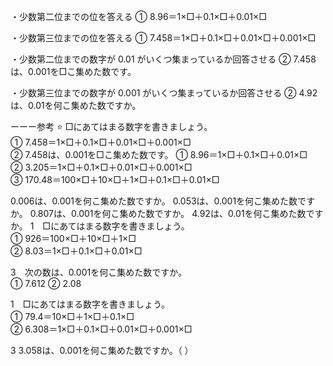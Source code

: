 ・少数第二位までの位を答える
① 8.96＝1×□＋0.1×□＋0.01×□

・少数第三位までの位を答える
① 7.458＝1×□＋0.1×□＋0.01×□＋0.001×□

・少数第二位までの数字が 0.01 がいくつ集まっているか回答させる
② 7.458は、0.001を□こ集めた数です。

・少数第三位までの数字が 0.001 がいくつ集まっているか回答させる
② 4.92は、0.01を何こ集めた数ですか。


ーーー参考
⭐️ □にあてはまる数字を書きましょう。  
① 7.458＝1×□＋0.1×□＋0.01×□＋0.001×□  
② 7.458は、0.001を□こ集めた数です。
① 8.96＝1×□＋0.1×□＋0.01×□  
② 3.205＝1×□＋0.1×□＋0.01×□＋0.001×□  
③ 170.48＝100×□＋10×□＋1×□＋0.1×□＋0.01×□

0.006は、0.001を何こ集めた数ですか。
0.053は、0.001を何こ集めた数ですか。
0.807は、0.001を何こ集めた数ですか。
4.92は、0.01を何こ集めた数ですか。
1　□にあてはまる数字を書きましょう。  
① 926＝100×□＋10×□＋1×□  
② 8.03＝1×□＋0.1×□＋0.01×□

3　次の数は、0.001を何こ集めた数ですか。  
① 7.612 ② 2.08

1　□にあてはまる数字を書きましょう。  
① 79.4＝10×□＋1×□＋0.1×□  
② 6.308＝1×□＋0.1×□＋0.01×□＋0.001×□

3 3.058は、0.001を何こ集めた数ですか。（    ）
